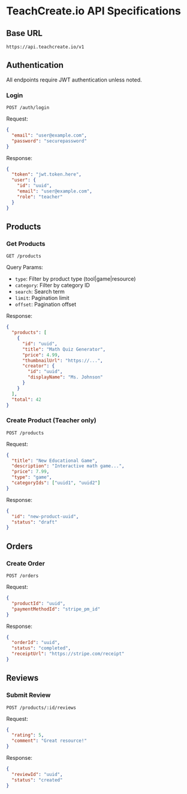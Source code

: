 # TeachCreate.io API Specifications

## Base URL
`https://api.teachcreate.io/v1`

## Authentication
All endpoints require JWT authentication unless noted.

### Login
```
POST /auth/login
```
Request:
```json
{
  "email": "user@example.com",
  "password": "securepassword"
}
```
Response:
```json
{
  "token": "jwt.token.here",
  "user": {
    "id": "uuid",
    "email": "user@example.com",
    "role": "teacher"
  }
}
```

## Products

### Get Products
```
GET /products
```
Query Params:
- `type`: Filter by product type (tool|game|resource)
- `category`: Filter by category ID
- `search`: Search term
- `limit`: Pagination limit
- `offset`: Pagination offset

Response:
```json
{
  "products": [
    {
      "id": "uuid",
      "title": "Math Quiz Generator",
      "price": 4.99,
      "thumbnailUrl": "https://...",
      "creator": {
        "id": "uuid",
        "displayName": "Ms. Johnson"
      }
    }
  ],
  "total": 42
}
```

### Create Product (Teacher only)
```
POST /products
```
Request:
```json
{
  "title": "New Educational Game",
  "description": "Interactive math game...",
  "price": 7.99,
  "type": "game",
  "categoryIds": ["uuid1", "uuid2"]
}
```
Response:
```json
{
  "id": "new-product-uuid",
  "status": "draft"
}
```

## Orders

### Create Order
```
POST /orders
```
Request:
```json
{
  "productId": "uuid",
  "paymentMethodId": "stripe_pm_id"
}
```
Response:
```json
{
  "orderId": "uuid",
  "status": "completed",
  "receiptUrl": "https://stripe.com/receipt"
}
```

## Reviews

### Submit Review
```
POST /products/:id/reviews
```
Request:
```json
{
  "rating": 5,
  "comment": "Great resource!"
}
```
Response:
```json
{
  "reviewId": "uuid",
  "status": "created"
}